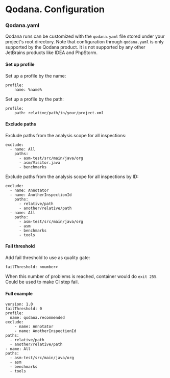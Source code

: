 # Qodana. Configuration 

### Qodana.yaml

Qodana runs can be customized with the `qodana.yaml` file stored under your project's root directory.
Note that configuration through `qodana.yaml` is only supported by the Qodana product.
It is not supported by any other JetBrains products like IDEA and PhpStorm.

#### Set up profile

Set up a profile by the name:
```
profile:
    name: %name%
```
Set up a profile by the path:
```
profile:
    path: relative/path/in/your/project.xml
```

#### Exclude paths

Exclude paths from the analysis scope for all inspections:
```
exclude:
  - name: All
    paths:
      - asm-test/src/main/java/org
      - asm/Visitor.java
      - benchmarks
```

Exclude paths from the analysis scope for all inspections by ID:
```
exclude:
  - name: Annotator
  - name: AnotherInspectionId
    paths:
      - relative/path
      - another/relative/path
  - name: All
    paths:
      - asm-test/src/main/java/org
      - asm
      - benchmarks
      - tools
```

#### Fail threshold

Add fail threshold to use as quality gate:
```
failThreshold: <number>
```
When this number of problems is reached, container would do `exit 255`. Could be used to make CI step fail.

#### Full example
```
version: 1.0
failThreshold: 0
profile:
  name: qodana.recommended
exclude:
    - name: Annotator
    - name: AnotherInspectionId
paths:
  - relative/path
  - another/relative/path
- name: All
paths:
  - asm-test/src/main/java/org
  - asm
  - benchmarks
  - tools
```
